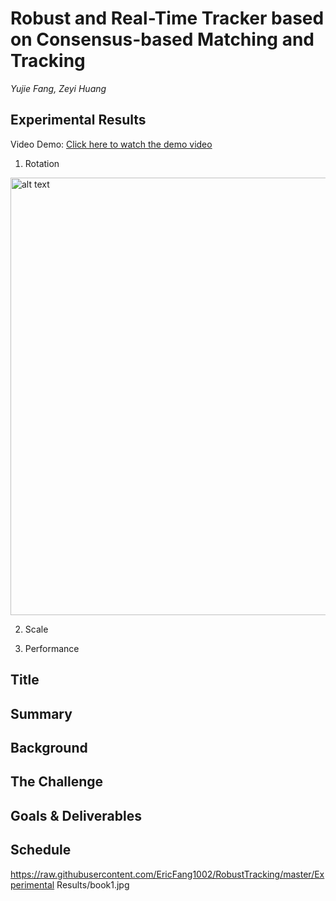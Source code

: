 # **Robust and Real-Time Tracker based on Consensus-based Matching and Tracking**

*Yujie Fang, Zeyi Huang*

## **Experimental Results**
Video Demo: [Click here to watch the demo video](https://youtu.be/qR5i5zhDpw8)

1. Rotation
<img src="https://raw.githubusercontent.com/EricFang1002/RobustTracking/master/Experimental Results/book1.jpg" alt="alt text" width="700">

2. Scale

3. Performance

## **Title**

## **Summary**

## **Background**

## **The Challenge**

## **Goals & Deliverables**

## **Schedule**
https://raw.githubusercontent.com/EricFang1002/RobustTracking/master/Experimental Results/book1.jpg
